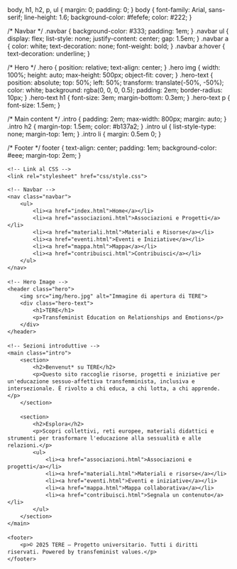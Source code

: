 <!DOCTYPE html>
<html lang="it">
<head>
    <meta charset="UTF-8">
    <meta name="viewport" content="width=device-width, initial-scale=1.0">
    <title>TERE – Transfeminist Education on Relationships and Emotions</title>
<link href="https://cdn.jsdelivr.net/npm/bootstrap@5.3.0/dist/css/bootstrap.min.css" rel="stylesheet">
  <link rel="stylesheet" href="css/stile.css">
    <style.css>
body, h1, h2, p, ul {
    margin: 0;
    padding: 0;
}
body {
    font-family: Arial, sans-serif;
    line-height: 1.6;
    background-color: #fefefe;
    color: #222;
}

/* Navbar */
.navbar {
    background-color: #333;
    padding: 1em;
}
.navbar ul {
    display: flex;
    list-style: none;
    justify-content: center;
    gap: 1.5em;
}
.navbar a {
    color: white;
    text-decoration: none;
    font-weight: bold;
}
.navbar a:hover {
    text-decoration: underline;
}

/* Hero */
.hero {
    position: relative;
    text-align: center;
}
.hero img {
    width: 100%;
    height: auto;
    max-height: 500px;
    object-fit: cover;
}
.hero-text {
    position: absolute;
    top: 50%;
    left: 50%;
    transform: translate(-50%, -50%);
    color: white;
    background: rgba(0, 0, 0, 0.5);
    padding: 2em;
    border-radius: 10px;
}
.hero-text h1 {
    font-size: 3em;
    margin-bottom: 0.3em;
}
.hero-text p {
    font-size: 1.5em;
}

/* Main content */
.intro {
    padding: 2em;
    max-width: 800px;
    margin: auto;
}
.intro h2 {
    margin-top: 1.5em;
    color: #b137a2;
}
.intro ul {
    list-style-type: none;
    margin-top: 1em;
}
.intro li {
    margin: 0.5em 0;
}

/* Footer */
footer {
    text-align: center;
    padding: 1em;
    background-color: #eee;
    margin-top: 2em;
}
</style>
    <!-- Metadati Dublin Core -->
    <meta name="DC.title" content="TERE – Transfeminist Education on Relationships and Emotions">
    <meta name="DC.creator" content="Tuo Nome">
    <meta name="DC.language" content="it">
    <meta name="DC.subject" content="Educazione sessuale, transfemminismo, emozioni, relazioni, diritti di genere">
    <meta name="DC.description" content="Un archivio digitale di risorse, progetti e iniziative sull’educazione sessuo-affettiva in chiave transfemminista in Europa.">

    <!-- Link al CSS -->
    <link rel="stylesheet" href="css/style.css">
</head>
<body>

    <!-- Navbar -->
    <nav class="navbar">
        <ul>
            <li><a href="index.html">Home</a></li>
            <li><a href="associazioni.html">Associazioni e Progetti</a></li>
            <li><a href="materiali.html">Materiali e Risorse</a></li>
            <li><a href="eventi.html">Eventi e Iniziative</a></li>
            <li><a href="mappa.html">Mappa</a></li>
            <li><a href="contribuisci.html">Contribuisci</a></li>
        </ul>
    </nav>

    <!-- Hero Image -->
    <header class="hero">
        <img src="img/hero.jpg" alt="Immagine di apertura di TERE">
        <div class="hero-text">
            <h1>TERE</h1>
            <p>Transfeminist Education on Relationships and Emotions</p>
        </div>
    </header>

    <!-- Sezioni introduttive -->
    <main class="intro">
        <section>
            <h2>Benvenut* su TERE</h2>
            <p>Questo sito raccoglie risorse, progetti e iniziative per un'educazione sessuo-affettiva transfemminista, inclusiva e intersezionale. È rivolto a chi educa, a chi lotta, a chi apprende.</p>
        </section>

        <section>
            <h2>Esplora</h2>
            <p>Scopri collettivi, reti europee, materiali didattici e strumenti per trasformare l'educazione alla sessualità e alle relazioni.</p>
            <ul>
                <li><a href="associazioni.html">Associazioni e progetti</a></li>
                <li><a href="materiali.html">Materiali e risorse</a></li>
                <li><a href="eventi.html">Eventi e iniziative</a></li>
                <li><a href="mappa.html">Mappa collaborativa</a></li>
                <li><a href="contribuisci.html">Segnala un contenuto</a></li>
            </ul>
        </section>
    </main>

    <footer>
        <p>© 2025 TERE – Progetto universitario. Tutti i diritti riservati. Powered by transfeminist values.</p>
    </footer>

</body>
</html>
